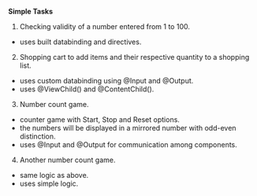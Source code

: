 **Simple Tasks**
1. Checking validity of a number entered from 1 to 100.
  - uses built databinding and directives.
2. Shopping cart to add items and their respective quantity to a shopping list.
  - uses custom databinding using @Input and @Output.
  - uses @ViewChild() and @ContentChild().
3. Number count game.
  - counter game with Start, Stop and Reset options.
  - the numbers will be displayed in a mirrored number with odd-even distinction.
  - uses @Input and @Output for communication among components.
4. Another number count game.
  - same logic as above.
  - uses simple logic.

